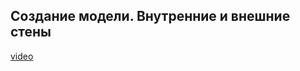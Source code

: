 ## Создание модели. Внутренние и внешние стены

[video](https://player.softculture.cc/embed/online/ISB/ISB_1.18.12_L5-3_Model_Union)